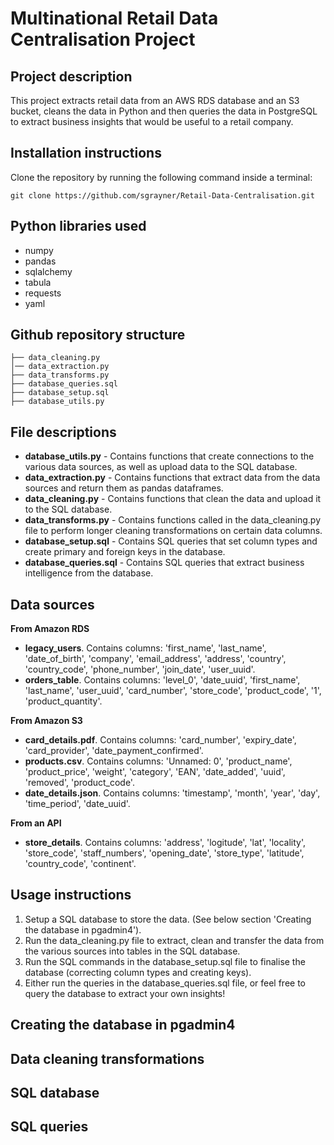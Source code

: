 # Multinational Retail Data Centralisation Project

## Project description
This project extracts retail data from an AWS RDS database and an S3 bucket, cleans the data in Python and then queries the data in PostgreSQL to extract business insights that would be useful to a retail company.

## Installation instructions

Clone the repository by running the following command inside a terminal:
```
git clone https://github.com/sgrayner/Retail-Data-Centralisation.git
```

## Python libraries used

- numpy
- pandas
- sqlalchemy
- tabula
- requests
- yaml

## Github repository structure

```
├── data_cleaning.py
│── data_extraction.py 
├── data_transforms.py
├── database_queries.sql
├── database_setup.sql
├── database_utils.py
```

## File descriptions

- **database_utils.py** - Contains functions that create connections to the various data sources, as well as upload data to the SQL database.
- **data_extraction.py** - Contains functions that extract data from the data sources and return them as pandas dataframes.
- **data_cleaning.py** - Contains functions that clean the data and upload it to the SQL database.
- **data_transforms.py** - Contains functions called in the data_cleaning.py file to perform longer cleaning transformations on certain data columns.
- **database_setup.sql** - Contains SQL queries that set column types and create primary and foreign keys in the database.
- **database_queries.sql** - Contains SQL queries that extract business intelligence from the database.

## Data sources

**From Amazon RDS**
- **legacy_users**. Contains columns: 'first_name', 'last_name', 'date_of_birth', 'company', 'email_address', 'address', 'country', 'country_code', 'phone_number', 'join_date', 'user_uuid'.
- **orders_table**. Contains columns: 'level_0', 'date_uuid', 'first_name', 'last_name', 'user_uuid', 'card_number', 'store_code', 'product_code', '1', 'product_quantity'.

**From Amazon S3**
- **card_details.pdf**. Contains columns: 'card_number', 'expiry_date', 'card_provider', 'date_payment_confirmed'.
- **products.csv**. Contains columns: 'Unnamed: 0', 'product_name', 'product_price', 'weight', 'category', 'EAN', 'date_added', 'uuid', 'removed', 'product_code'.
- **date_details.json**. Contains columns: 'timestamp', 'month', 'year', 'day', 'time_period', 'date_uuid'.

**From an API**
- **store_details**. Contains columns: 'address', 'logitude', 'lat', 'locality', 'store_code', 'staff_numbers', 'opening_date', 'store_type', 'latitude', 'country_code', 'continent'.

## Usage instructions

1. Setup a SQL database to store the data. (See below section 'Creating the database in pgadmin4').
2. Run the data_cleaning.py file to extract, clean and transfer the data from the various sources into tables in the SQL database.
3. Run the SQL commands in the database_setup.sql file to finalise the database (correcting column types and creating keys).
4. Either run the queries in the database_queries.sql file, or feel free to query the database to extract your own insights!

## Creating the database in pgadmin4



## Data cleaning transformations

## SQL database

## SQL queries
